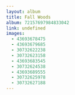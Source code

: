 ```yaml
---
layout: album
title: Fall Woods
album: 72157697984833042
link: undefined
images:
  - 43693678475
  - 43693679685
  - 30732622238
  - 30732623158
  - 43693683545
  - 30732624538
  - 43693689555
  - 30732625978
  - 30732627188
---
```


